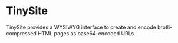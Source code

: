 # TinySite
TinySite provides a WYSIWYG interface to create and encode brotli-compressed HTML pages as base64-encoded URLs
